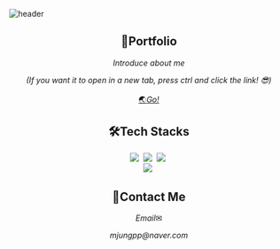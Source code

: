 ![header](https://capsule-render.vercel.app/api?type=waving&color=3a94cf&&animation=fadeIn&fontColor=FFFFFF&height=200&section=header&text=Minjung%20Park&fontSize=90)
<br/>
<h2 align="center">📌Portfolio</h2>
<p align="center"><em>Introduce about me</em><br/>
<p align="center"><em>(If you want it to open in a new tab, press ctrl and click the link! 😎)</em><br/>
 <br/>
 <a href="https://mjungppportfolio.netlify.app/">🌏<em>Go!</em></a><br/>
</p>
<h2 align="center">🛠Tech Stacks</h2>
<p align="center">
  <img src="http://img.shields.io/badge/-HTML5-E34F26?style=for-the-badge&logo=HTML5&logoColor=white"/></a>&nbsp
  <img src="http://img.shields.io/badge/-CSS3-1572B6?style=for-the-badge&logo=CSS3&logoColor=white"/></a>&nbsp
  <img src="https://img.shields.io/badge/-Javascript-F7DF1E?style=for-the-badge&logo=Javascript&logoColor=white"/></a>&nbsp<br>
<!--   <img src="https://img.shields.io/badge/Angular-DD0031?style=for-the-badge&logo=Angular&logoColor=white"/></a>&nbsp -->
  <img src="https://img.shields.io/badge/React-61DAFB?style=for-the-badge&logo=React&logoColor=white"/></a>&nbsp
<!--   <img src="https://img.shields.io/badge/TypeScript-3178C6?style=for-the-badge&logo=TypeScript&logoColor=white"/>&nbsp</a> -->
<!--   <img src="http://img.shields.io/badge/-Node.js-339933?style=for-the-badge&logo=Node.js&logoColor=white"/></a>&nbsp<br/> -->
 </p>

<h2 align="center">🙌Contact Me</h2>
<p align="center"><em>Email</em>✉<br/>
<p align="center"><em>mjungpp@naver.com</em>
 <br/>
